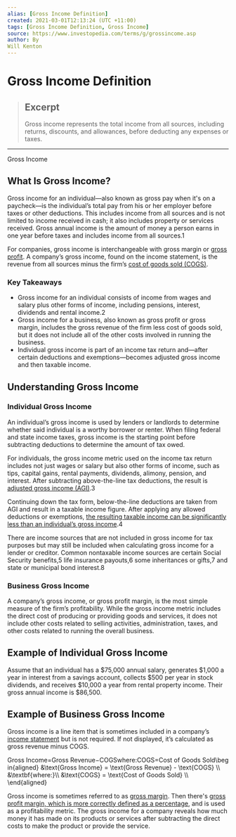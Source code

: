 ```yaml
---
alias: [Gross Income Definition]
created: 2021-03-01T12:13:24 (UTC +11:00)
tags: [Gross Income Definition, Gross Income]
source: https://www.investopedia.com/terms/g/grossincome.asp
author: By
Will Kenton
---
```


# Gross Income Definition

> ## Excerpt
> Gross income represents the total income from all sources, including returns, discounts, and allowances, before deducting any expenses or taxes.

---

Gross Income
## What Is Gross Income?

Gross income for an individual—also known as gross pay when it's on a paycheck—is the individual’s total pay from his or her employer before taxes or other deductions. This includes income from all sources and is not limited to income received in cash; it also includes property or services received. Gross annual income is the amount of money a person earns in one year before taxes and includes income from all sources.1 

For companies, gross income is interchangeable with gross margin or [gross profit](https://www.investopedia.com/terms/g/grossprofit.asp). A company’s gross income, found on the income statement, is the revenue from all sources minus the firm’s [cost of goods sold (COGS)](https://www.investopedia.com/terms/c/cogs.asp). 

### Key Takeaways

-   Gross income for an individual consists of income from wages and salary plus other forms of income, including pensions, interest, dividends and rental income.2
-   Gross income for a business, also known as gross profit or gross margin, includes the gross revenue of the firm less cost of goods sold, but it does not include all of the other costs involved in running the business.
-   Individual gross income is part of an income tax return and—after certain deductions and exemptions—becomes adjusted gross income and then taxable income.

## Understanding Gross Income

### Individual Gross Income

An individual’s gross income is used by lenders or landlords to determine whether said individual is a worthy borrower or renter. When filing federal and state income taxes, gross income is the starting point before subtracting deductions to determine the amount of tax owed.

For individuals, the gross income metric used on the income tax return includes not just wages or salary but also other forms of income, such as tips, capital gains, rental payments, dividends, alimony, pension, and interest. After subtracting above-the-line tax deductions, the result is [adjusted gross income (AGI)](https://www.investopedia.com/terms/a/agi.asp).3

Continuing down the tax form, below-the-line deductions are taken from AGI and result in a taxable income figure. After applying any allowed deductions or exemptions, [the resulting taxable income can be significantly less than an individual’s gross income](https://www.investopedia.com/ask/answers/070915/what-difference-between-taxable-income-and-gross-income.asp).4

There are income sources that are not included in gross income for tax purposes but may still be included when calculating gross income for a lender or creditor. Common nontaxable income sources are certain Social Security benefits,5 life insurance payouts,6 some inheritances or gifts,7 and state or municipal bond interest.8 

### Business Gross Income

A company’s gross income, or gross profit margin, is the most simple measure of the firm’s profitability. While the gross income metric includes the direct cost of producing or providing goods and services, it does not include other costs related to selling activities, administration, taxes, and other costs related to running the overall business.

## Example of Individual Gross Income

Assume that an individual has a $75,000 annual salary, generates $1,000 a year in interest from a savings account, collects $500 per year in stock dividends, and receives $10,000 a year from rental property income. Their gross annual income is $86,500.

## Example of Business Gross Income

Gross income is a line item that is sometimes included in a company’s [income statement](https://www.investopedia.com/terms/i/incomestatement.asp) but is not required. If not displayed, it’s calculated as gross revenue minus COGS.

Gross Income\=Gross Revenue−COGSwhere:COGS\=Cost of Goods Sold\\begin{aligned} &\\text{Gross Income} = \\text{Gross Revenue} - \\text{COGS} \\\\ &\\textbf{where:}\\\\ &\\text{COGS} = \\text{Cost of Goods Sold} \\\\ \\end{aligned}

Gross income is sometimes referred to as [gross margin](https://www.investopedia.com/terms/g/grossmargin.asp). Then there's [gross profit margin, which is more correctly defined as a percentage](https://www.investopedia.com/ask/answers/101314/what-are-differences-between-gross-profit-and-gross-margin.asp), and is used as a profitability metric. The gross income for a company reveals how much money it has made on its products or services after subtracting the direct costs to make the product or provide the service.
